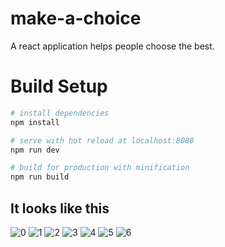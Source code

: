 # make-a-choice
A react application helps people choose the best.
# Build Setup
``` bash
# install dependencies
npm install

# serve with hot reload at localhost:8080
npm run dev

# build for production with minification
npm run build
```
## It looks like this
![0](https://github.com/wisdomwb/images/blob/master/make-a-choice/0.jpeg)
![1](https://github.com/wisdomwb/images/blob/master/make-a-choice/1.jpeg)
![2](https://github.com/wisdomwb/images/blob/master/make-a-choice/2.jpeg)
![3](https://github.com/wisdomwb/images/blob/master/make-a-choice/3.jpeg)
![4](https://github.com/wisdomwb/images/blob/master/make-a-choice/4.jpeg)
![5](https://github.com/wisdomwb/images/blob/master/make-a-choice/5.jpeg)
![6](https://github.com/wisdomwb/images/blob/master/make-a-choice/6.jpeg)